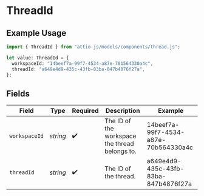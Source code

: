 # ThreadId

## Example Usage

```typescript
import { ThreadId } from "attio-js/models/components/thread.js";

let value: ThreadId = {
  workspaceId: "14beef7a-99f7-4534-a87e-70b564330a4c",
  threadId: "a649e4d9-435c-43fb-83ba-847b4876f27a",
};
```

## Fields

| Field                                          | Type                                           | Required                                       | Description                                    | Example                                        |
| ---------------------------------------------- | ---------------------------------------------- | ---------------------------------------------- | ---------------------------------------------- | ---------------------------------------------- |
| `workspaceId`                                  | *string*                                       | :heavy_check_mark:                             | The ID of the workspace the thread belongs to. | 14beef7a-99f7-4534-a87e-70b564330a4c           |
| `threadId`                                     | *string*                                       | :heavy_check_mark:                             | The ID of the thread.                          | a649e4d9-435c-43fb-83ba-847b4876f27a           |